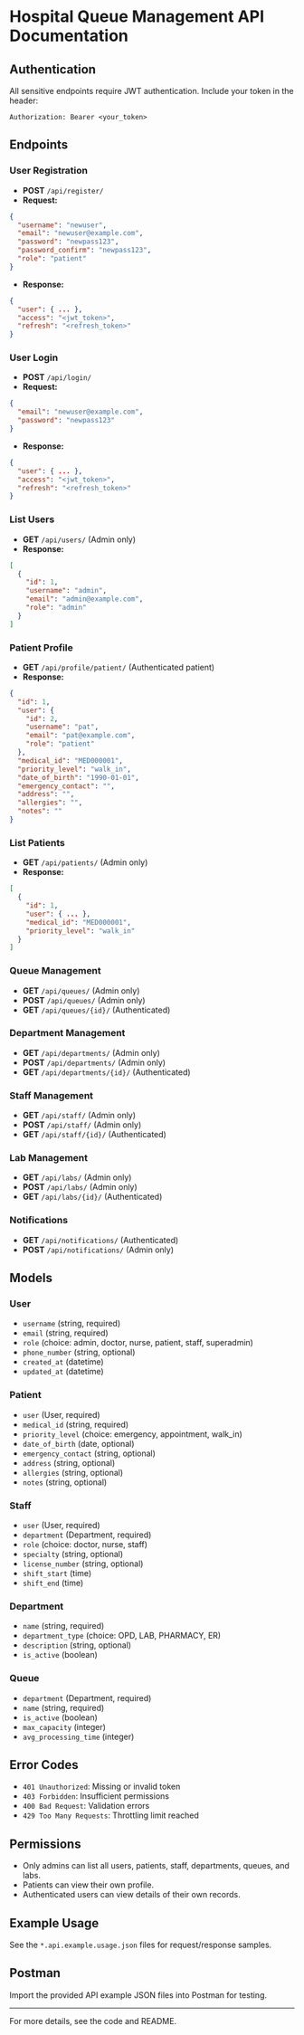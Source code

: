 # Hospital Queue Management API Documentation

## Authentication

All sensitive endpoints require JWT authentication. Include your token in the header:

```
Authorization: Bearer <your_token>
```

## Endpoints

### User Registration

- **POST** `/api/register/`
- **Request:**

```json
{
  "username": "newuser",
  "email": "newuser@example.com",
  "password": "newpass123",
  "password_confirm": "newpass123",
  "role": "patient"
}
```

- **Response:**

```json
{
  "user": { ... },
  "access": "<jwt_token>",
  "refresh": "<refresh_token>"
}
```

### User Login

- **POST** `/api/login/`
- **Request:**

```json
{
  "email": "newuser@example.com",
  "password": "newpass123"
}
```

- **Response:**

```json
{
  "user": { ... },
  "access": "<jwt_token>",
  "refresh": "<refresh_token>"
}
```

### List Users

- **GET** `/api/users/` (Admin only)
- **Response:**

```json
[
  {
    "id": 1,
    "username": "admin",
    "email": "admin@example.com",
    "role": "admin"
  }
]
```

### Patient Profile

- **GET** `/api/profile/patient/` (Authenticated patient)
- **Response:**

```json
{
  "id": 1,
  "user": {
    "id": 2,
    "username": "pat",
    "email": "pat@example.com",
    "role": "patient"
  },
  "medical_id": "MED000001",
  "priority_level": "walk_in",
  "date_of_birth": "1990-01-01",
  "emergency_contact": "",
  "address": "",
  "allergies": "",
  "notes": ""
}
```

### List Patients

- **GET** `/api/patients/` (Admin only)
- **Response:**

```json
[
  {
    "id": 1,
    "user": { ... },
    "medical_id": "MED000001",
    "priority_level": "walk_in"
  }
]
```

### Queue Management

- **GET** `/api/queues/` (Admin only)
- **POST** `/api/queues/` (Admin only)
- **GET** `/api/queues/{id}/` (Authenticated)

### Department Management

- **GET** `/api/departments/` (Admin only)
- **POST** `/api/departments/` (Admin only)
- **GET** `/api/departments/{id}/` (Authenticated)

### Staff Management

- **GET** `/api/staff/` (Admin only)
- **POST** `/api/staff/` (Admin only)
- **GET** `/api/staff/{id}/` (Authenticated)

### Lab Management

- **GET** `/api/labs/` (Admin only)
- **POST** `/api/labs/` (Admin only)
- **GET** `/api/labs/{id}/` (Authenticated)

### Notifications

- **GET** `/api/notifications/` (Authenticated)
- **POST** `/api/notifications/` (Admin only)

## Models

### User

- `username` (string, required)
- `email` (string, required)
- `role` (choice: admin, doctor, nurse, patient, staff, superadmin)
- `phone_number` (string, optional)
- `created_at` (datetime)
- `updated_at` (datetime)

### Patient

- `user` (User, required)
- `medical_id` (string, required)
- `priority_level` (choice: emergency, appointment, walk_in)
- `date_of_birth` (date, optional)
- `emergency_contact` (string, optional)
- `address` (string, optional)
- `allergies` (string, optional)
- `notes` (string, optional)

### Staff

- `user` (User, required)
- `department` (Department, required)
- `role` (choice: doctor, nurse, staff)
- `specialty` (string, optional)
- `license_number` (string, optional)
- `shift_start` (time)
- `shift_end` (time)

### Department

- `name` (string, required)
- `department_type` (choice: OPD, LAB, PHARMACY, ER)
- `description` (string, optional)
- `is_active` (boolean)

### Queue

- `department` (Department, required)
- `name` (string, required)
- `is_active` (boolean)
- `max_capacity` (integer)
- `avg_processing_time` (integer)

## Error Codes

- `401 Unauthorized`: Missing or invalid token
- `403 Forbidden`: Insufficient permissions
- `400 Bad Request`: Validation errors
- `429 Too Many Requests`: Throttling limit reached

## Permissions

- Only admins can list all users, patients, staff, departments, queues, and labs.
- Patients can view their own profile.
- Authenticated users can view details of their own records.

## Example Usage

See the `*.api.example.usage.json` files for request/response samples.

## Postman

Import the provided API example JSON files into Postman for testing.

---

For more details, see the code and README.
